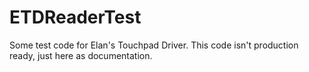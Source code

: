 # ETDReaderTest
Some test code for Elan's Touchpad Driver. This code isn't production ready, just here as documentation.
